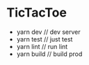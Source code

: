 # TicTacToe

- yarn dev // dev server
- yarn test // just test
- yarn lint // run lint
- yarn build // build prod
